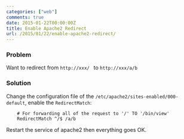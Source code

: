```yaml
---
categories: ["web"]
comments: true
date: 2015-01-22T00:00:00Z
title: Enable Apache2 Redirect
url: /2015/01/22/enable-apache2-redirect/
---
```


### Problem
Want to redirect from `http://xxx/ ` to `http://xxx/a/b`    
### Solution
Change the configuration file of the `/etc/apache2/sites-enabled/000-default`, enable the  `RedirectMatch`:    

```
	# For forwarding all of the request to '/' TO '/bin/view'
 	RedirectMatch ^/$ /a/b

```
Restart the service of apache2 then everything goes OK.    
